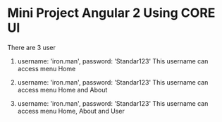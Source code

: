 # Mini Project Angular 2 Using CORE UI

There are 3 user
1. 	username: 'iron.man',
	password: 'Standar123'
	This username can access menu Home
	
2. 	username: 'iron.man',
	password: 'Standar123'
	This username can access menu Home and About
	
3. 	username: 'iron.man',
	password: 'Standar123'
	This username can access menu Home, About and User
